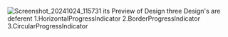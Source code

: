 ![Screenshot_20241024_115731](https://github.com/user-attachments/assets/5cf8fd0b-4e09-40e3-8548-30dbd9ec4bdc)
its Preview of Design
three Design's are deferent
1.HorizontalProgressIndicator
2.BorderProgressIndicator
3.CircularProgressIndicator
